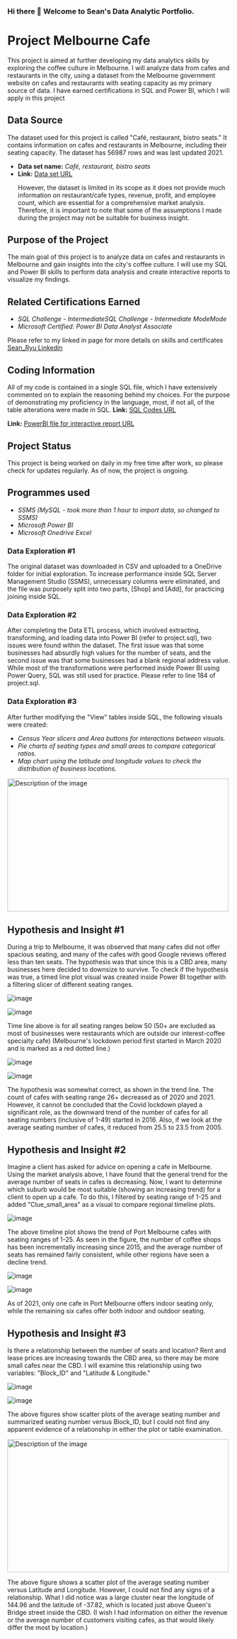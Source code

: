 ### Hi there 👋 Welcome to Sean's Data Analytic Portfolio.
<h1>Project Melbourne Cafe</h1>

<p>This project is aimed at further developing my data analytics skills by exploring the coffee culture in Melbourne. I will analyze data from cafes and restaurants in the city, using a dataset from the Melbourne government website on cafes and restaurants with seating capacity as my primary source of data. I have earned certifications in SQL and Power BI, which I will apply in this project</p>

<h2>Data Source</h2>
<p>The dataset used for this project is called "Café, restaurant, bistro seats." It contains information on cafes and restaurants in Melbourne, including their seating capacity. The dataset has 56987 rows and was last updated 2021.</p>
<ul>
  <li><strong>Data set name:</strong> <em>Café, restaurant, bistro seats
</em></li>
  <li><strong>Link:</strong> <a href="https://data.melbourne.vic.gov.au/explore/dataset/cafes-and-restaurants-with-seating-capacity/information/
">Data set URL</a></li>

<p>
However, the dataset is limited in its scope as it does not provide much information on restaurant/cafe types, revenue, profit, and employee count, which are essential for a comprehensive market analysis. Therefore, it is important to note that some of the assumptions I made during the project may not be suitable for business insight.
</p>
</ul>

<h2>Purpose of the Project</h2>
<p>The main goal of this project is to analyze data on cafes and restaurants in Melbourne and gain insights into the city's coffee culture. I will use my SQL and Power BI skills to perform data analysis and create interactive reports to visualize my findings.
</p>

<h2>Related Certifications Earned</h2>
<ul>
  <li><em>
SQL Challenge - IntermediateSQL Challenge - Intermediate
ModeMode</em></li>
<li><em>Microsoft Certified: Power BI Data Analyst Associate</em></li>
</ul>
<p>Please refer to my linked in page for more details on skills and certificates <a href="https://www.linkedin.com/in/sean-ryu-95745a1a2/details/certifications/">Sean_Ryu Linkedin</a></p>

<h2>Coding Information</h2>
<p>All of my code is contained in a single SQL file, which I have extensively commented on to explain the reasoning behind my choices. For the purpose of demonstrating my proficiency in the language, most, if not all, of the table alterations were made in SQL.
<strong>Link:</strong> <a href=
"https://github.com/SeanryuData/SeanryuData/blob/main/Project.sql
">SQL Codes URL</a>

<strong>Link:</strong> <a href=
"https://github.com/SeanryuData/SeanryuData/raw/main/Project%20version%201.pbix
">PowerBI file for interactive report URL</a>
</p>


<h2>Project Status</h2>
<p>This project is being worked on daily in my free time after work, so please check for updates regularly. As of now, the project is ongoing.
</p>

<h2>Programmes used</h2>
<ul>
  <li><em>
SSMS (MySQL - took more than 1 hour to import data, so changed to SSMS)</em></li>
<li><em>Microsoft Power BI</em></li>
<li><em>Microsoft Onedrive Excel</em></li>
</ul>
<h3>Data Exploration #1</h3>
<p>The original dataset was downloaded in CSV and uploaded to a OneDrive folder for initial exploration. To increase performance inside SQL Server Management Studio (SSMS), unnecessary columns were eliminated, and the file was purposely split into two parts, [Shop] and [Add], for practicing joining inside SQL.</p>
<h3>Data Exploration #2</h3>
<p>After completing the Data ETL process, which involved extracting, transforming, and loading data into Power BI (refer to project.sql), two issues were found within the dataset. The first issue was that some businesses had absurdly high values for the number of seats, and the second issue was that some businesses had a blank regional address value. While most of the transformations were performed inside Power BI using Power Query, SQL was still used for practice. Please refer to line 184 of project.sql.</p>
<h3>Data Exploration #3</h3>
<p>After further modifying the "View" tables inside SQL, the following visuals were created:</p>
<ul>
  <li><em>Census Year slicers and Area buttons for interactions between visuals.</em></li>
  <li><em>Pie charts of seating types and small areas to compare categorical ratios.</em></li>
  <li><em>Map chart using the latitude and longitude values to check the distribution of business locations.</em></li>
</ul>
<img src="https://user-images.githubusercontent.com/130117092/230755809-04cafe08-9676-4c24-84a8-461c3ad58dca.png" alt="Description of the image" width="500" height="300">
<h2>Hypothesis and Insight #1</h2>
<p>During a trip to Melbourne, it was observed that many cafes did not offer spacious seating, and many of the cafes with good Google reviews offered less than ten seats. The hypothesis was that since this is a CBD area, many businesses here decided to downsize to survive. To check if the hypothesis was true, a timed line plot visual was created inside Power BI together with a filtering slicer of different seating ranges.</p>

![image](https://user-images.githubusercontent.com/130117092/230772897-64ea75ab-4e21-4f74-8f94-8bb154116374.png)

![image](https://user-images.githubusercontent.com/130117092/230772910-a06f0cba-7940-4b63-bb31-31bca68e977f.png)


<p>Time line above is for all seating ranges below 50 (50+ are excluded as most of businesses were restaurants which are outside our interest-coffee specialty cafe)
(Melbourne's lockdown period first started in March 2020 and is marked as a red dotted line.)</p>

![image](https://user-images.githubusercontent.com/130117092/230772945-226b0c01-bdf4-47b0-a96c-d6e5444f966d.png)

![image](https://user-images.githubusercontent.com/130117092/230772955-cf525633-3a26-4dc3-9539-ea84bb2b1f74.png)



<p>The hypothesis was somewhat correct, as shown in the trend line. The count of cafes with seating range 26+ decreased as of 2020 and 2021. However, it cannot be concluded that the Covid lockdown played a significant role, as the downward trend of the number of cafes for all seating numbers (inclusive of 1-49) started in 2016. Also, if we look at the average seating number of cafes, it reduced from 25.5 to 23.5 from 2005.</p>



<h2>Hypothesis and Insight #2</h2>
<p>Imagine a client has asked for advice on opening a cafe in Melbourne. Using the market analysis above, I have found that the general trend for the average number of seats in cafes is decreasing. Now, I want to determine which suburb would be most suitable (showing an increasing trend) for a client to open up a cafe. To do this, I filtered by seating range of 1-25 and added "Clue_small_area" as a visual to compare regional timeline plots.</p>

![image](https://user-images.githubusercontent.com/130117092/230810802-bae9a3f8-cd08-4cae-8c91-4abb4f058cf7.png)

<p>The above timeline plot shows the trend of Port Melbourne cafes with seating ranges of 1-25. As seen in the figure, the number of coffee shops has been incrementally increasing since 2015, and the average number of seats has remained fairly consistent, while other regions have seen a decline trend.</p>

![image](https://user-images.githubusercontent.com/130117092/230811215-f0ed7d03-74b0-4347-9d53-78c7e764cc4a.png)

![image](https://user-images.githubusercontent.com/130117092/230811444-369967ff-662c-4efc-90fe-d8818793c119.png)

<p>As of 2021, only one cafe in Port Melbourne offers indoor seating only, while the remaining six cafes offer both indoor and outdoor seating.</p>
<h2>Hypothesis and Insight #3</h2>
<p>Is there a relationship between the number of seats and location? Rent and lease prices are increasing towards the CBD area, so there may be more small cafes near the CBD. I will examine this relationship using two variables: "Block_ID" and "Latitude & Longitude."</p>


![image](https://user-images.githubusercontent.com/130117092/230812409-8819c97a-152b-4b4e-9750-75f9ac69dcda.png)

![image](https://user-images.githubusercontent.com/130117092/230812986-0d04a49a-e0a4-4fe3-ad79-82760c7c9534.png)



<p>The above figures show scatter plots of the average seating number and summarized seating number versus Block_ID, but I could not find any apparent evidence of a relationship in either the plot or table examination.</p>

<img src="https://user-images.githubusercontent.com/130117092/230813540-d3b56bcd-3d8d-4652-8818-a7f70cb91eb5.png" alt="Description of the image" width="500" height="300">

<p>The above figure shows a scatter plot of the average seating number versus Latitude and Longitude. However, I could not find any signs of a relationship. What I did notice was a large cluster near the longitude of 144.96 and the latitude of -37.82, which is located just above Queen's Bridge street inside the CBD. (I wish I had information on either the revenue or the average number of customers visiting cafes, as that would likely differ the most by location.)</p>
